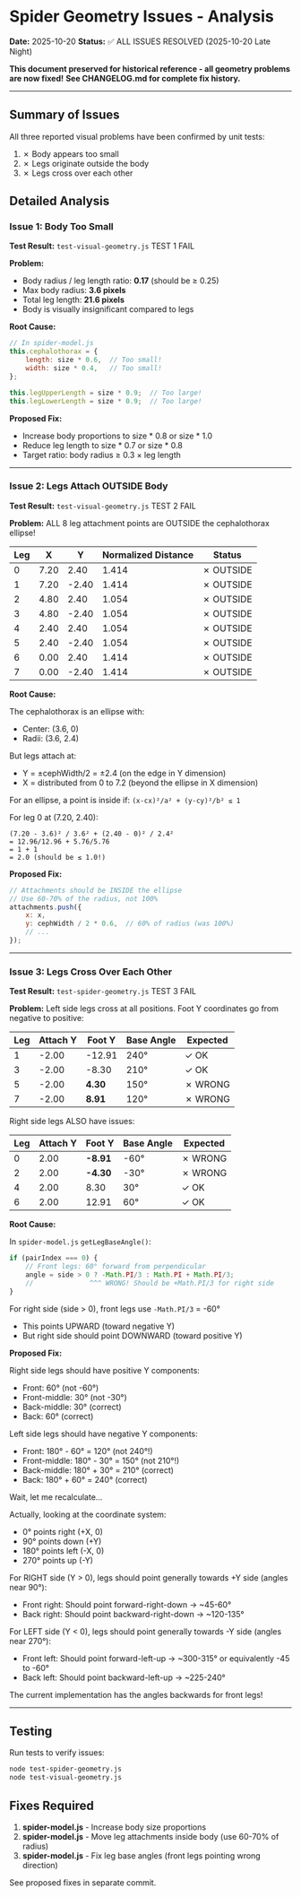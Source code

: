 # Spider Geometry Issues - Analysis

**Date:** 2025-10-20
**Status:** ✅ ALL ISSUES RESOLVED (2025-10-20 Late Night)

**This document preserved for historical reference - all geometry problems are now fixed!**
**See CHANGELOG.md for complete fix history.**

---

## Summary of Issues

All three reported visual problems have been confirmed by unit tests:

1. ✗ Body appears too small
2. ✗ Legs originate outside the body
3. ✗ Legs cross over each other

## Detailed Analysis

### Issue 1: Body Too Small

**Test Result:** `test-visual-geometry.js` TEST 1 FAIL

**Problem:**
- Body radius / leg length ratio: **0.17** (should be ≥ 0.25)
- Max body radius: **3.6 pixels**
- Total leg length: **21.6 pixels**
- Body is visually insignificant compared to legs

**Root Cause:**
```javascript
// In spider-model.js
this.cephalothorax = {
    length: size * 0.6,  // Too small!
    width: size * 0.4,   // Too small!
};

this.legUpperLength = size * 0.9;  // Too large!
this.legLowerLength = size * 0.9;  // Too large!
```

**Proposed Fix:**
- Increase body proportions to size * 0.8 or size * 1.0
- Reduce leg length to size * 0.7 or size * 0.8
- Target ratio: body radius ≥ 0.3 × leg length

---

### Issue 2: Legs Attach OUTSIDE Body

**Test Result:** `test-visual-geometry.js` TEST 2 FAIL

**Problem:**
ALL 8 leg attachment points are OUTSIDE the cephalothorax ellipse!

| Leg | X    | Y     | Normalized Distance | Status        |
|-----|------|-------|---------------------|---------------|
| 0   | 7.20 | 2.40  | 1.414               | ✗ OUTSIDE     |
| 1   | 7.20 | -2.40 | 1.414               | ✗ OUTSIDE     |
| 2   | 4.80 | 2.40  | 1.054               | ✗ OUTSIDE     |
| 3   | 4.80 | -2.40 | 1.054               | ✗ OUTSIDE     |
| 4   | 2.40 | 2.40  | 1.054               | ✗ OUTSIDE     |
| 5   | 2.40 | -2.40 | 1.054               | ✗ OUTSIDE     |
| 6   | 0.00 | 2.40  | 1.414               | ✗ OUTSIDE     |
| 7   | 0.00 | -2.40 | 1.414               | ✗ OUTSIDE     |

**Root Cause:**

The cephalothorax is an ellipse with:
- Center: (3.6, 0)
- Radii: (3.6, 2.4)

But legs attach at:
- Y = ±cephWidth/2 = ±2.4 (on the edge in Y dimension)
- X = distributed from 0 to 7.2 (beyond the ellipse in X dimension)

For an ellipse, a point is inside if: `(x-cx)²/a² + (y-cy)²/b² ≤ 1`

For leg 0 at (7.20, 2.40):
```
(7.20 - 3.6)² / 3.6² + (2.40 - 0)² / 2.4²
= 12.96/12.96 + 5.76/5.76
= 1 + 1
= 2.0 (should be ≤ 1.0!)
```

**Proposed Fix:**
```javascript
// Attachments should be INSIDE the ellipse
// Use 60-70% of the radius, not 100%
attachments.push({
    x: x,
    y: cephWidth / 2 * 0.6,  // 60% of radius (was 100%)
    // ...
});
```

---

### Issue 3: Legs Cross Over Each Other

**Test Result:** `test-spider-geometry.js` TEST 3 FAIL

**Problem:**
Left side legs cross at all positions. Foot Y coordinates go from negative to positive:

| Leg | Attach Y | Foot Y  | Base Angle | Expected |
|-----|----------|---------|------------|----------|
| 1   | -2.00    | -12.91  | 240°       | ✓ OK     |
| 3   | -2.00    | -8.30   | 210°       | ✓ OK     |
| 5   | -2.00    | **4.30**| 150°       | ✗ WRONG  |
| 7   | -2.00    | **8.91**| 120°       | ✗ WRONG  |

Right side legs ALSO have issues:

| Leg | Attach Y | Foot Y   | Base Angle | Expected |
|-----|----------|----------|------------|----------|
| 0   | 2.00     | **-8.91**| -60°       | ✗ WRONG  |
| 2   | 2.00     | **-4.30**| -30°       | ✗ WRONG  |
| 4   | 2.00     | 8.30     | 30°        | ✓ OK     |
| 6   | 2.00     | 12.91    | 60°        | ✓ OK     |

**Root Cause:**

In `spider-model.js` `getLegBaseAngle()`:

```javascript
if (pairIndex === 0) {
    // Front legs: 60° forward from perpendicular
    angle = side > 0 ? -Math.PI/3 : Math.PI + Math.PI/3;
    //              ^^^ WRONG! Should be +Math.PI/3 for right side
}
```

For right side (side > 0), front legs use `-Math.PI/3` = -60°
- This points UPWARD (toward negative Y)
- But right side should point DOWNWARD (toward positive Y)

**Proposed Fix:**

Right side legs should have positive Y components:
- Front: 60° (not -60°)
- Front-middle: 30° (not -30°)
- Back-middle: 30° (correct)
- Back: 60° (correct)

Left side legs should have negative Y components:
- Front: 180° - 60° = 120° (not 240°!)
- Front-middle: 180° - 30° = 150° (not 210°!)
- Back-middle: 180° + 30° = 210° (correct)
- Back: 180° + 60° = 240° (correct)

Wait, let me recalculate...

Actually, looking at the coordinate system:
- 0° points right (+X, 0)
- 90° points down (+Y)
- 180° points left (-X, 0)
- 270° points up (-Y)

For RIGHT side (Y > 0), legs should point generally towards +Y side (angles near 90°):
- Front right: Should point forward-right-down → ~45-60°
- Back right: Should point backward-right-down → ~120-135°

For LEFT side (Y < 0), legs should point generally towards -Y side (angles near 270°):
- Front left: Should point forward-left-up → ~300-315° or equivalently -45 to -60°
- Back left: Should point backward-left-up → ~225-240°

The current implementation has the angles backwards for front legs!

---

## Testing

Run tests to verify issues:
```bash
node test-spider-geometry.js
node test-visual-geometry.js
```

## Fixes Required

1. **spider-model.js** - Increase body size proportions
2. **spider-model.js** - Move leg attachments inside body (use 60-70% of radius)
3. **spider-model.js** - Fix leg base angles (front legs pointing wrong direction)

See proposed fixes in separate commit.
